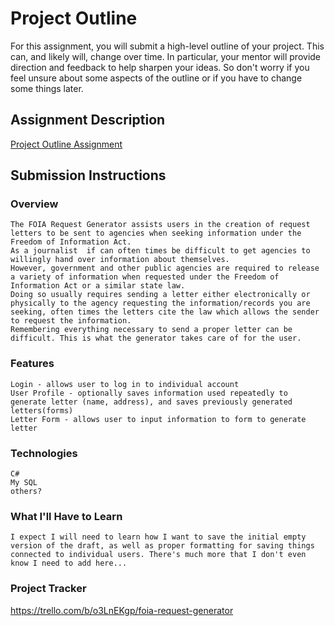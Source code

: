 # Project Outline
For this assignment, you will submit a high-level outline of your project. This can, and likely will, change over time. In particular, your mentor will provide direction and feedback to help sharpen your ideas. So don't worry if you feel unsure about some aspects of the outline or if you have to change some things later.

## Assignment Description
[Project Outline Assignment](https://education.launchcode.org/liftoff/modules/assignments/project-outline)

## Submission Instructions

### Overview
	The FOIA Request Generator assists users in the creation of request letters to be sent to agencies when seeking information under the Freedom of Information Act.
	As a journalist  if can often times be difficult to get agencies to willingly hand over information about themselves.
	However, government and other public agencies are required to release a variety of information when requested under the Freedom of Information Act or a similar state law.
	Doing so usually requires sending a letter either electronically or physically to the agency requesting the information/records you are seeking, often times the letters cite the law which allows the sender to request the information.
	Remembering everything necessary to send a proper letter can be difficult. This is what the generator takes care of for the user. 

### Features
	Login - allows user to log in to individual account
	User Profile - optionally saves information used repeatedly to generate letter (name, address), and saves previously generated letters(forms)
	Letter Form - allows user to input information to form to generate letter
### Technologies
	C#
	My SQL
	others?
### What I'll Have to Learn
	I expect I will need to learn how I want to save the initial empty version of the draft, as well as proper formatting for saving things connected to individual users. There's much more that I don't even know I need to add here...
### Project Tracker
https://trello.com/b/o3LnEKgp/foia-request-generator